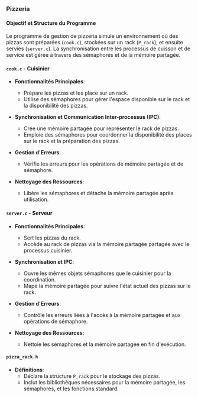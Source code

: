 ### Pizzeria

#### Objectif et Structure du Programme
Le programme de gestion de pizzeria simule un environnement où des pizzas sont préparées (`cook.c`), stockées sur un rack (`P_rack`), et ensuite servies (`server.c`). La synchronisation entre les processus de cuisson et de service est gérée à travers des sémaphores et de la mémoire partagée.

#### `cook.c` - Cuisinier
- **Fonctionnalités Principales**:
  - Prépare les pizzas et les place sur un rack.
  - Utilise des sémaphores pour gérer l'espace disponible sur le rack et la disponibilité des pizzas.

- **Synchronisation et Communication Inter-processus (IPC)**:
  - Crée une mémoire partagée pour représenter le rack de pizzas.
  - Emploie des sémaphores pour coordonner la disponibilité des places sur le rack et la préparation des pizzas.

- **Gestion d'Erreurs**:
  - Vérifie les erreurs pour les opérations de mémoire partagée et de sémaphore.
  
- **Nettoyage des Ressources**:
  - Libère les sémaphores et détache la mémoire partagée après utilisation.

#### `server.c` - Serveur
- **Fonctionnalités Principales**:
  - Sert les pizzas du rack.
  - Accède au rack de pizzas via la mémoire partagée partagée avec le processus cuisinier.

- **Synchronisation et IPC**:
  - Ouvre les mêmes objets sémaphores que le cuisinier pour la coordination.
  - Mape la mémoire partagée pour suivre l'état actuel des pizzas sur le rack.

- **Gestion d'Erreurs**:
  - Contrôle les erreurs liées à l'accès à la mémoire partagée et aux opérations de sémaphore.

- **Nettoyage des Ressources**:
  - Nettoie les sémaphores et la mémoire partagée en fin d'exécution.

#### `pizza_rack.h`
- **Définitions**:
  - Déclare la structure `P_rack` pour le stockage des pizzas.
  - Inclut les bibliothèques nécessaires pour la mémoire partagée, les sémaphores, et les fonctions standard.

